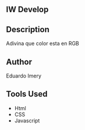 ## IW Develop


## Description

Adivina que color esta en RGB

## Author

Eduardo Imery

## Tools Used
* Html
* CSS
* Javascript

